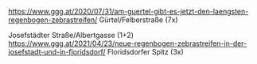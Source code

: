 https://www.ggg.at/2020/07/31/am-guertel-gibt-es-jetzt-den-laengsten-regenbogen-zebrastreifen/
Gürtel/Felberstraße (7x)

Josefstädter Straße/Albertgasse (1+2)
https://www.ggg.at/2021/04/23/neue-regenbogen-zebrastreifen-in-der-josefstadt-und-in-floridsdorf/
Floridsdorfer Spitz (3x)
